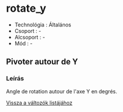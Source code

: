 # rotate\_y

* Technológia : Általános
* Csoport :  -
* Alcsoport : -
* Mód : -

## Pivoter autour de Y

### Leírás

Angle de rotation autour de l'axe Y en degrés.

[Vissza a változók listájához](/)

